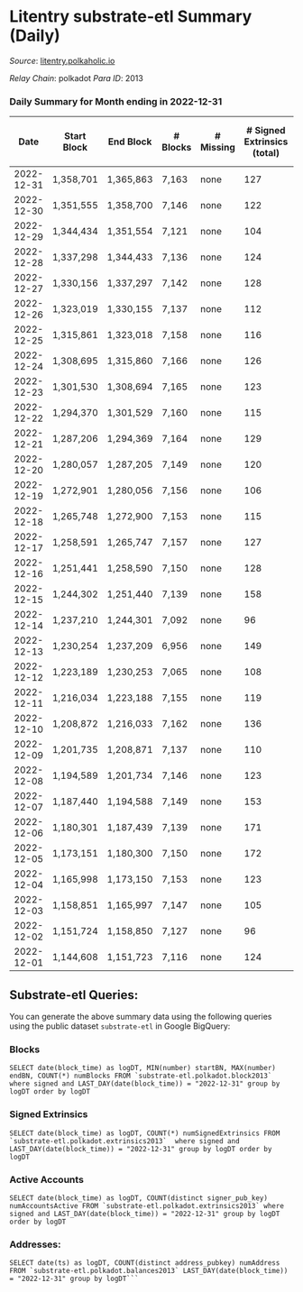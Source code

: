 # Litentry substrate-etl Summary (Daily)

_Source_: [litentry.polkaholic.io](https://litentry.polkaholic.io)

*Relay Chain*: polkadot
*Para ID*: 2013



### Daily Summary for Month ending in 2022-12-31


| Date | Start Block | End Block | # Blocks | # Missing | # Signed Extrinsics (total) | # Active Accounts | # Addresses with Balances | # Events | # Transfers | # XCM Transfers In | # XCM Transfers Out |
| ---- | ----------- | --------- | -------- | --------- | --------------------------- | ----------------- | ------------------------- | -------- | ----------- | ------------------ | ------------------- |
| 2022-12-31 | 1,358,701 | 1,365,863 | 7,163 | none | 127 | 61 | 4,741 | 20,358 |   |   |   |
| 2022-12-30 | 1,351,555 | 1,358,700 | 7,146 | none | 122 | 67 | 4,739 | 20,223 |   |   |   |
| 2022-12-29 | 1,344,434 | 1,351,554 | 7,121 | none | 104 | 53 | 4,739 | 18,752 |   |   |   |
| 2022-12-28 | 1,337,298 | 1,344,433 | 7,136 | none | 124 | 64 | 4,738 | 20,136 |   |   |   |
| 2022-12-27 | 1,330,156 | 1,337,297 | 7,142 | none | 128 | 65 | 4,737 | 20,151 |   |   |   |
| 2022-12-26 | 1,323,019 | 1,330,155 | 7,137 | none | 112 | 61 | 4,738 | 19,980 |   |   |   |
| 2022-12-25 | 1,315,861 | 1,323,018 | 7,158 | none | 116 | 59 |  | 19,972 |   |   |   |
| 2022-12-24 | 1,308,695 | 1,315,860 | 7,166 | none | 126 | 61 |  | 20,039 |   |   |   |
| 2022-12-23 | 1,301,530 | 1,308,694 | 7,165 | none | 123 | 70 |  | 19,988 |   |   |   |
| 2022-12-22 | 1,294,370 | 1,301,529 | 7,160 | none | 115 | 57 |  | 19,910 |   |   |   |
| 2022-12-21 | 1,287,206 | 1,294,369 | 7,164 | none | 129 | 70 |  | 19,967 |   |   |   |
| 2022-12-20 | 1,280,057 | 1,287,205 | 7,149 | none | 120 | 67 |  | 19,865 |   |   |   |
| 2022-12-19 | 1,272,901 | 1,280,056 | 7,156 | none | 106 | 55 |  | 19,744 | 1  |   |   |
| 2022-12-18 | 1,265,748 | 1,272,900 | 7,153 | none | 115 | 60 |  | 19,722 |   |   |   |
| 2022-12-17 | 1,258,591 | 1,265,747 | 7,157 | none | 127 | 64 | 4,731 | 19,837 |   |   |   |
| 2022-12-16 | 1,251,441 | 1,258,590 | 7,150 | none | 128 | 62 | 4,731 | 19,844 |   |   |   |
| 2022-12-15 | 1,244,302 | 1,251,440 | 7,139 | none | 158 | 74 | 4,731 | 19,876 |   |   |   |
| 2022-12-14 | 1,237,210 | 1,244,301 | 7,092 | none | 96 | 59 |  | 19,318 |   |   |   |
| 2022-12-13 | 1,230,254 | 1,237,209 | 6,956 | none | 149 | 73 | 4,729 | 19,290 |   |   |   |
| 2022-12-12 | 1,223,189 | 1,230,253 | 7,065 | none | 108 | 57 |  | 19,189 |   |   |   |
| 2022-12-11 | 1,216,034 | 1,223,188 | 7,155 | none | 119 | 70 |  | 19,394 |   |   |   |
| 2022-12-10 | 1,208,872 | 1,216,033 | 7,162 | none | 136 | 69 |  | 19,465 |   |   |   |
| 2022-12-09 | 1,201,735 | 1,208,871 | 7,137 | none | 110 | 56 |  | 19,212 |   |   |   |
| 2022-12-08 | 1,194,589 | 1,201,734 | 7,146 | none | 123 | 65 |  | 19,253 |   |   |   |
| 2022-12-07 | 1,187,440 | 1,194,588 | 7,149 | none | 153 | 71 |  | 19,320 |   |   |   |
| 2022-12-06 | 1,180,301 | 1,187,439 | 7,139 | none | 171 | 77 |  | 19,218 |   |   |   |
| 2022-12-05 | 1,173,151 | 1,180,300 | 7,150 | none | 172 | 72 |  | 19,077 |   |   |   |
| 2022-12-04 | 1,165,998 | 1,173,150 | 7,153 | none | 123 | 68 |  | 18,671 |   |   |   |
| 2022-12-03 | 1,158,851 | 1,165,997 | 7,147 | none | 105 | 54 |  | 18,454 |   |   |   |
| 2022-12-02 | 1,151,724 | 1,158,850 | 7,127 | none | 96 | 54 |  | 18,313 |   |   |   |
| 2022-12-01 | 1,144,608 | 1,151,723 | 7,116 | none | 124 | 55 |  | 17,570 |   |   |   |

## Substrate-etl Queries:
You can generate the above summary data using the following queries using the public dataset `substrate-etl` in Google BigQuery:


### Blocks
```
SELECT date(block_time) as logDT, MIN(number) startBN, MAX(number) endBN, COUNT(*) numBlocks FROM `substrate-etl.polkadot.block2013`  where signed and LAST_DAY(date(block_time)) = "2022-12-31" group by logDT order by logDT
```


### Signed Extrinsics
```
SELECT date(block_time) as logDT, COUNT(*) numSignedExtrinsics FROM `substrate-etl.polkadot.extrinsics2013`  where signed and LAST_DAY(date(block_time)) = "2022-12-31" group by logDT order by logDT
```


### Active Accounts
```
SELECT date(block_time) as logDT, COUNT(distinct signer_pub_key) numAccountsActive FROM `substrate-etl.polkadot.extrinsics2013` where signed and LAST_DAY(date(block_time)) = "2022-12-31" group by logDT order by logDT
```


### Addresses:
```
SELECT date(ts) as logDT, COUNT(distinct address_pubkey) numAddress FROM `substrate-etl.polkadot.balances2013` LAST_DAY(date(block_time)) = "2022-12-31" group by logDT```

